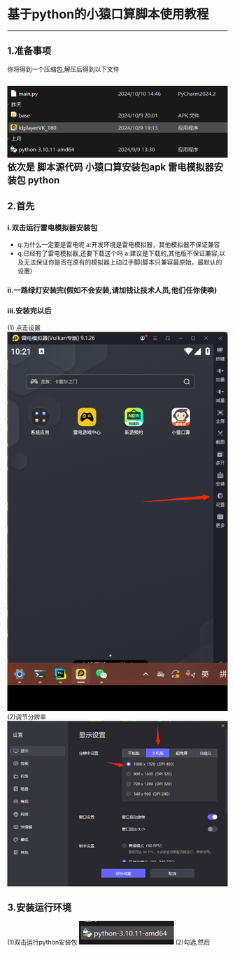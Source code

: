 # 基于python的小猿口算脚本使用教程

---
## 1.准备事项
你将得到一个压缩包,解压后得到以下文件

![step1](img/img1.png)
依次是 脚本源代码 小猿口算安装包apk 雷电模拟器安装包 python
---
## 2.首先
### i.双击运行雷电模拟器安装包
 
 - q:为什么一定要是雷电呢  a:开发环境是雷电模拟器，其他模拟器不保证兼容
 - q:已经有了雷电模拟器,还要下载这个吗 a:建议是下载的,其他版不保证兼容,以及无法保证你是否在原有的模拟器上动过手脚(脚本只兼容最原始，最默认的设置)
### ii.一路绿灯安装完(假如不会安装,请加钱让技术人员,他们任你使唤)
### iii.安装完以后
(1)
点击设置
![step2](img/img2.png)
(2)调节分辨率
![step3](img/img3.png)

## 3.安装运行环境
(1)双击运行python安装包
![step](img/img4.png)
(2)勾选,然后